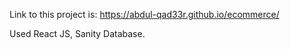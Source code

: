 Link to this project is:
https://abdul-qad33r.github.io/ecommerce/

Used React JS, Sanity Database.

